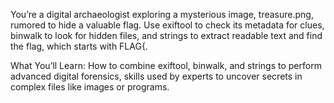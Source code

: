 You’re a digital archaeologist exploring a mysterious image, treasure.png, rumored to hide a valuable flag. Use exiftool to check its metadata for clues, binwalk to look for hidden files, and strings to extract readable text and find the flag, which starts with FLAG{.


What You’ll Learn: How to combine exiftool, binwalk, and strings to perform advanced digital forensics, skills used by experts to uncover secrets in complex files like images or programs.
